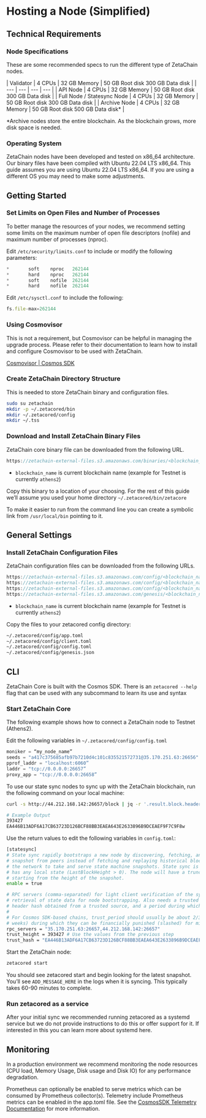 # Hosting a Node (Simplified)

## Technical Requirements

### Node Specifications

These are some recommended specs to run the different type of ZetaChain nodes.

| Validator | 4 CPUs | 32 GB Memory | 50 GB Root disk
300 GB Data disk |
| --- | --- | --- | --- |
| API Node | 4 CPUs | 32 GB Memory | 50 GB Root disk
300 GB Data disk |
| Full Node / Statesync Node | 4 CPUs | 32 GB Memory | 50 GB Root disk
300 GB Data disk |
| Archive Node | 4 CPUs | 32 GB Memory | 50 GB Root disk
500 GB Data disk* |

*Archive nodes store the entire blockchain. As the blockchain grows, more disk space is needed.

### Operating System

ZetaChain nodes have been developed and tested on x86_64 architecture. Our binary files have been compiled with Ubuntu 22.04 LTS x86_64. This guide assumes you are using Ubuntu 22.04 LTS x86_64. If you are using a different OS you may need to make some adjustments.   

## Getting Started

### Set Limits on Open Files and Number of Processes

To better manage the resources of your nodes, we recommend setting some limits on the maximum number of open file descriptors (nofile) and maximum number of processes (nproc).

Edit `/etc/security/limits.conf` to include or modify the following parameters:

```jsx
*       soft    nproc   262144
*       hard    nproc   262144
*       soft    nofile  262144
*       hard    nofile  262144
```

Edit `/etc/sysctl.conf` to include the following:

```jsx
fs.file-max=262144
```

### Using Cosmovisor

This is not a requirement, but Cosmovisor can be helpful in managing the upgrade process. Please refer to their documentation to learn how to install and configure Cosmovisor to be used with ZetaChain.

[Cosmovisor | Cosmos SDK](https://docs.cosmos.network/main/tooling/cosmovisor)

### Create ZetaChain Directory Structure

This is needed to store ZetaChain binary and configuration files.

```bash
sudo su zetachain
mkdir -p ~/.zetacored/bin
mkdir ~/.zetacored/config
mkdir ~/.tss
```

### Download and Install ZetaChain Binary Files

ZetaChain core binary file can be downloaded from the following URL.

```jsx
https://zetachain-external-files.s3.amazonaws.com/binaries/<blockchain_name>/zetacored
```

- `blockchain_name` is current blockchain name (example for Testnet is currently `athens2`)

Copy this binary to a location of your choosing. For the rest of this guide we’ll assume you used your home directory  `~/.zetacored/bin/zetacore`

To make it easier to run from the command line you can create a symbolic link from `/usr/local/bin` pointing to it. 

## General Settings

### Install ZetaChain Configuration Files

ZetaChain configuration files can be downloaded from the following URLs.

```jsx
https://zetachain-external-files.s3.amazonaws.com/config/<blockchain_name>/app.toml
https://zetachain-external-files.s3.amazonaws.com/config/<blockchain_name>/client.toml
https://zetachain-external-files.s3.amazonaws.com/config/<blockchain_name>/config.toml
https://zetachain-external-files.s3.amazonaws.com/genesis/<blockchain_name>/genesis.json
```

- `blockchain_name` is current blockchain name (example for Testnet is currently `athens2`)

Copy the files to your zetacored config directory:

```bash
~/.zetacored/config/app.toml
~/.zetacored/config/client.toml
~/.zetacored/config/config.toml
~/.zetacored/config/genesis.json
```

## CLI

ZetaChain Core is built with the Cosmos SDK. There is an `zetacored --help` flag that can be used with any subcommand to learn its use and syntax

### Start ZetaChain Core

The following example shows how to connect a ZetaChain node to Testnet (Athens2).

Edit the following variables in `~/.zetacored/config/config.toml`

```jsx
moniker = “my_node_name” 
seeds = "a417c375685afb97b7210d4c101c835521572731@35.170.251.63:26656"
pprof_laddr = "localhost:6060”
laddr = "tcp://0.0.0.0:26657”
proxy_app = "tcp://0.0.0.0:26658”
```

To use our state sync nodes to sync up with the ZetaChain blockchain, run the following command on your local machine:

```bash
curl -s http://44.212.168.142:26657/block | jq -r '.result.block.header.height + "\n" + .result.block_id.hash'

# Example Output
393427
EA446B13ADF6A17CB63723D126BCF88BB3EAEA643E2633896B9DCEAEF9F7C9F8w
```

Use the return values to edit the following variables in `config.toml`:

```bash
[statesync]
# State sync rapidly bootstraps a new node by discovering, fetching, and restoring a state machine
# snapshot from peers instead of fetching and replaying historical blocks. Requires some peers in
# the network to take and serve state machine snapshots. State sync is not attempted if the node
# has any local state (LastBlockHeight > 0). The node will have a truncated block history,
# starting from the height of the snapshot.
enable = true

# RPC servers (comma-separated) for light client verification of the synced state machine and
# retrieval of state data for node bootstrapping. Also needs a trusted height and corresponding
# header hash obtained from a trusted source, and a period during which validators can be trusted.
#
# For Cosmos SDK-based chains, trust_period should usually be about 2/3 of the unbonding time (~2
# weeks) during which they can be financially punished (slashed) for misbehavior.
rpc_servers = "35.170.251.63:26657,44.212.168.142:26657"
trust_height = 393427 # Use the values from the previous step
trust_hash = "EA446B13ADF6A17CB63723D126BCF88BB3EAEA643E2633896B9DCEAEF9F7C9F8"
```

Start the ZetaChain node:

```bash
zetacored start 
```

You should see zetacored start and begin looking for the latest snapshot. You’ll see `ADD_MESSAGE_HERE` in the logs when it is syncing. This typically takes 60-90 minutes to complete. 

### Run zetacored as a service

After your initial sync we recommended running zetacored as a systemd service but we do not provide instructions to do this or offer support for it. If interested in this you can learn more about systemd here.  

## Monitoring

In a production environment we recommend monitoring the node resources (CPU load, Memory Usage, Disk usage and Disk IO) for any performance degradation.

Prometheus can optionally be enabled to serve metrics which can be consumed by Prometheus collector(s). Telemetry include Prometheus metrics can be enabled in the app.toml file. See the [CosmosSDK Telemetry Documentation](https://docs.cosmos.network/v0.45/core/telemetry.html) for more information.
